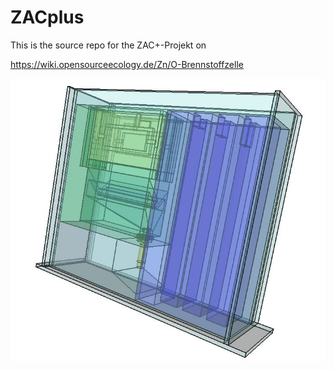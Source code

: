 # ZACplus

This is the source repo for the ZAC+-Projekt on

https://wiki.opensourceecology.de/Zn/O-Brennstoffzelle



<p>
<a href="
https://raw.githubusercontent.com/case06/ZACplus/master/doc/bom_src/images/toppic.jpg
" target="_blank"><img src="
https://raw.githubusercontent.com/case06/ZACplus/master/doc/bom_src/images/toppic.jpg
" alt="ZACplus V.1.0" style="max-width:100%;">
</a>
</p>





